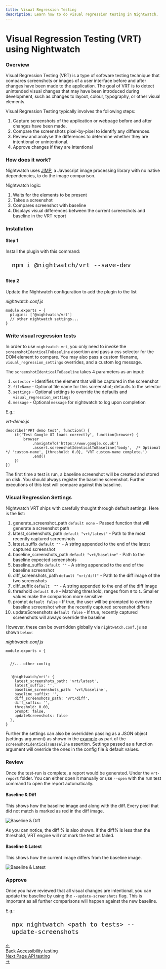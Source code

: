 ```yaml
---
title: Visual Regression Testing
description: Learn how to do visual regression testing in Nightwatch.
---
```


<div class="page-header"><h1>Visual Regression Testing (VRT) using Nightwatch</h1></div>

### Overview

Visual Regression Testing (VRT) is a type of software testing technique that compares screenshots or images of a user interface before and after changes have been made to the application. The goal of VRT is to detect unintended visual changes that may have been introduced during development, such as changes to layout, colour, typography, or other visual elements.

Visual Regression Testing typically involves the following steps:

1. Capture screenshots of the application or webpage before and after changes have been made.
2. Compare the screenshots pixel-by-pixel to identify any differences.
3. Review and analyse the differences to determine whether they are intentional or unintentional.
4. Approve changes if they are intentional

### How does it work?

Nightwatch uses [JIMP][1], a Javascript image processing library with no native dependencies, to do the image comparison.

Nightwatch logic:

1. Waits for the elements to be present
2. Takes a screenshot
3. Compares screenshot with baseline
4. Displays visual differences between the current screenshots and baseline in the VRT report

### Installation

#### Step 1
Install the plugin with this command: 

<pre style="max-width: 800px; border-radius: 10px; padding: 10px 20px"><code class="language-bash" style="font-size: 20px">npm i @nightwatch/vrt --save-dev</code></pre>

#### Step 2

Update the Nightwatch configuration to add the plugin to the list

<div class="sample-test">
<i>nightwatch.conf.js</i><pre class="line-numbers"><code class="language-javascript">module.exports = {
  plugins: ['@nightwatch/vrt']
  // other nightwatch settings...
}
</code></pre></div>

### Write visual regression tests 

In order to use `nightwatch-vrt`, you only need to invoke the `screenshotIdenticalToBaseline` assertion and pass a css selector for the DOM element to compare. You may also pass a custom filename, `visual_regression_settings` overrides, and a custom log message.

The `screenshotIdenticalToBaseline` takes 4 parameters as an input:

1. `selector` - Identifies the element that will be captured in the screenshot
2. `fileName` - Optional file name for this screenshot; defaults to the selector
3. `settings` - Optional settings to override the defaults and `visual_regression_settings`
4. `message` - Optional `message` for nightwatch to log upon completion

E.g.:

<div class="sample-test">
<i>vrt-demo.js</i><pre class="line-numbers"><code class="language-javascript">describe('VRT demo test', function() {
    it('Test Google UI loads correctly', function(browser) {
        browser
            .navigateTo('https://www.google.co.uk')
            .assert.screenshotIdenticalToBaseline('body',  /* Optional */ 'custom-name', {threshold: 0.0}, 'VRT custom-name complete.')
            .end()
    })
})
</code></pre></div>

<p class="alert alert-info">The first time a test is run, a baseline screenshot will be created and stored on disk. You should always register the baseline screenshot. Further executions of this test will compare against this baseline.</p>

### Visual Regression Settings

Nightwatch VRT ships with carefully thought through default settings. Here is the list: 

1. generate_screenshot_path `default none` - Passed function that will generate a screenshot path
2. latest_screenshots_path `default "vrt/latest"` - Path to the most recently captured screenshots
3. latest_suffix `default ""` - A string appended to the end of the latest captured screenshot
4. baseline_screenshots_path `default "vrt/baseline"` - Path to the baseline expected screenshots
5. baseline_suffix `default ""` - A string appended to the end of the baseline screenshot
6. diff_screenshots_path `default "vrt/diff"` - Path to the diff image of the two screenshots
7. diff_suffix `default  ""` - A string appended to the end of the diff image
8. threshold `default 0.0` - Matching threshold, ranges from `0` to `1`. Smaller values make the comparison more sensitive
9. prompt `default false` - If true, the user will be prompted to override baseline screenshot when the recently captured screenshot differs
10. updateScreenshots `default false` - If true, recently captured screenshots will always override the baseline

However, these can be overridden globally via `nightwatch.conf.js` as shown `below`:

<div class="sample-test"><i>nightwatch.conf.js</i><pre class="line-numbers"><code class="language-javascript">module.exports = {
  <br>
  //... other config
  <br>
  '@nightwatch/vrt': {
    latest_screenshots_path: 'vrt/latest',
    latest_suffix: '',
    baseline_screenshots_path: 'vrt/baseline',
    baseline_suffix: '',
    diff_screenshots_path: 'vrt/diff',
    diff_suffix: '',
    threshold: 0.00,
    prompt: false,
    updateScreenshots: false
  },
}
</code></pre></div>

Further the settings can also be overridden passing as a JSON object (settings argument) as shown in the [example][2] as part of the `screenshotIdenticalToBaseline` assertion. Settings passed as a function argument will override the ones in the config file & default values.

### Review

Once the test-run is complete, a report would be generated. Under the `vrt-report` folder. You can either open it manually or use `--open` with the run test command to open the report automatically.

#### Baseline & Diff

This shows how the baseline image and along with the diff. Every pixel that did not match is marked as red in the diff image. 

![Baseline & Diff][image-1]

As you can notice, the diff % is also shown. If the diff% is less than the threshold, VRT engine will not mark the test as failed. 

#### Baseline & Latest

This shows how the current image differs from the baseline image.

![Baseline & Latest][image-2]

### Approve

Once you have reviewed that all visual changes are intentional, you can update the baseline by using the `--update-screenshots` flag. This is important as all further comparisons will happen against the new baseline.

E.g.: 
<pre style="max-width: 800px; border-radius: 10px; padding: 10px 20px"><code class="language-bash" style="font-size: 20px">npx nightwatch &#60;path to tests&#62; --update-screenshots</code></pre>


[1]:  https://www.npmjs.com/package/jimp
[2]:  /guide/writing-tests/visual-regression-testing.html#write-visual-regression-tests


[image-1]:  https://user-images.githubusercontent.com/1677755/222640496-99bff9fd-406e-4600-b4eb-a4426e521e64.png
[image-2]:  https://user-images.githubusercontent.com/1677755/222640717-a0a98555-d704-479a-9529-4561ef2a5727.png

 <div class="doc-pagination pt-40">
  <div class="previous">
    <a href="https://nightwatchjs.org/guide/using-nightwatch/accessibility-testing.html">
      <span>←</span>
        <div class="d-flex flex-column">
          <span class="smallT">Back</span>
          <span class="bigT">Accessibility testing</span>
        </div>
    </a>
  </div>
  <div class="next">
    <a href="https://nightwatchjs.org/guide/writing-tests/api-testing.html">
        <div class="d-flex flex-column">
          <span class="smallT">Next Page</span>
          <span class="bigT">API testing</span>
        </div>
        <span>→</span>
    </a>
  </div>
</div>